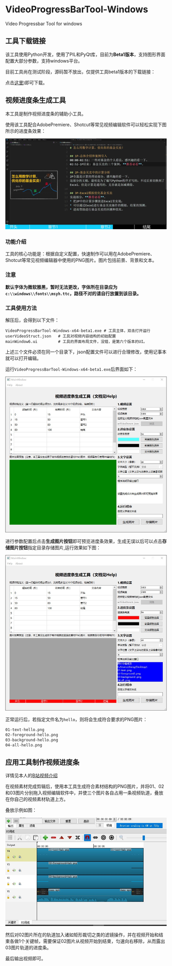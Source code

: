 # VideoProgressBarTool-Windows
Video Progressbar Tool for windows

## 工具下载链接

该工具使用Python开发，使用了PIL和PyQt库，目前为**Beta1版本**，支持图形界面配置大部分参数，支持windows平台。

目前工具尚在测试阶段，源码暂不放出，仅提供工具beta1版本的下载链接：

点击[这里](https://github.com/ZhengMingpei/VideoProgressBarTool-Windows/releases/tag/beta1))即可下载。

## 视频进度条生成工具

本工具是制作视频进度条的辅助小工具。

使用该工具配合AdobePremiere、Shotcut等常见视频编辑软件可以轻松实现下图所示的进度条效果：

![demo1](docs/demo1.jpg)

### 功能介绍

工具的核心功能是：根据自定义配置，快速制作可以用在AdobePremiere、Shotcut等常见视频编辑器中使用的PNG图片。图片包括前景、背景和文本。

### 注意

**默认字体为微软雅黑，暂时无法更改，字体所在目录应为`c:\\windows\\fonts\\msyh.ttc`，路径不对的请自行放置到该目录。**

### 工具使用方法

解压后，会得到以下文件：

```shell
VideoProgressBarTool-Windows-x64-beta1.exe # 工具主体，双击打开运行
userVideoStruct.json   # 工具对视频内容结构的初始配置
mainWindow6.ui         # 工具的界面布局文件，没错，是第六个版本的UI。
```

上述三个文件必须在同一个目录下，json配置文件可以进行合理修改，使用记事本就可以打开编辑。

运行`VideoProgressBarTool-Windows-x64-beta1.exe`后界面如下：

![ui1](docs/ui1.jpg)

进行参数配置后点击**生成图片按钮**即可预览进度条效果，生成无误以后可以点击**存储图片按钮**指定目录存储图片,运行效果如下图：

![ui1](docs/ui2.jpg)

正常运行后，若指定文件名为`hello`，则将会生成符合要求的PNG图片：

```shell
01-text-hello.png
02-foreground-hello.png
03-background-hello.png
04-all-hello.png
```

## 应用工具制作视频进度条

详情见本人的[B站视频介绍](https://space.bilibili.com/32918983)

在视频素材完成剪辑后，使用本工具生成符合素材结构的PNG图片，并将01、02和03图片分别拖入视频编辑软件中，并使三个图片各自占用一条视频轨道，叠放在你自己的视频素材轨道上方。

叠放示例如图：

![demo2](docs/demo2.jpg)

然后对02图片所在的轨道加入诸如矩形裁切之类的滤镜操作，并在视频开始和结束各做1个关键帧，需要保证02图片从视频开始到结束，匀速向右移除，从而露出03图片轨道的进度条。

最后输出视频即可。
